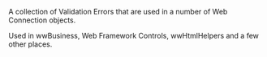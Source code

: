﻿A collection of Validation Errors that are used in a number of Web Connection objects.Used in wwBusiness, Web Framework Controls, wwHtmlHelpers and a few other places.